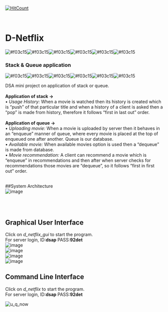</br>

[![HitCount](http://hits.dwyl.io/D-E-F-E-A-T/D-Netflix.svg)](http://hits.dwyl.io/D-E-F-E-A-T/D-Netflix)

</br>


# D-Netflix
![#f03c15](https://placehold.it/15/f03c15/000000?text=+)![#f03c15](https://placehold.it/15/f03c15/000000?text=+)![#f03c15](https://placehold.it/15/f03c15/000000?text=+)![#f03c15](https://placehold.it/15/f03c15/000000?text=+)![#f03c15](https://placehold.it/15/f03c15/000000?text=+)![#f03c15](https://placehold.it/15/f03c15/000000?text=+)
### Stack & Queue application
![#f03c15](https://placehold.it/15/f03c15/000000?text=+)![#f03c15](https://placehold.it/15/f03c15/000000?text=+)![#f03c15](https://placehold.it/15/f03c15/000000?text=+)![#f03c15](https://placehold.it/15/f03c15/000000?text=+)![#f03c15](https://placehold.it/15/f03c15/000000?text=+)![#f03c15](https://placehold.it/15/f03c15/000000?text=+)

DSA mini project on application of stack or queue.
</br></br>
**Application of stack ->**
</br>
• *Usage History:* When a movie is watched then its history is created which is “push” of that
particular title and when a history of a client is asked then a “pop” is made from history,
therefore it follows “first in last out” order.
</br></br>
**Application of queue ->**
</br>
• *Uploading movie:* When a movie is uploaded by server then it behaves in an “enqueue” manner of queue, where every movie is placed at the top of enqueued one after another. Queue is our database.
</br>
• *Available movie:* When available movies option is used then a “dequeue” is made from database.
</br>
• *Movie recommendation:* A client can recommend a movie which is “enqueue” in
recommendations and then after when server checks for recommendations those movies are
“dequeue”, so it follows “first in first out” order.
</br></br>

##System Architecture
</br>
![image](https://user-images.githubusercontent.com/41824020/55275569-16485f00-530e-11e9-844c-aad724bc3f58.png)

</br>
</br>


## Graphical User Interface
Click on *d_netflix_gui* to start the program.
</br>
For server login, ID:**dsap** PASS:**92det**
</br>
![image](https://user-images.githubusercontent.com/41824020/54884785-e7a82f80-4e9a-11e9-8131-998e494e9a58.png)
</br>
![image](https://user-images.githubusercontent.com/41824020/54884800-13c3b080-4e9b-11e9-9599-b770dd0ef3b5.png)
</br>
![image](https://user-images.githubusercontent.com/41824020/54884810-453c7c00-4e9b-11e9-8600-7107e57bffa5.png)
</br>
![image](https://user-images.githubusercontent.com/41824020/54884826-71f09380-4e9b-11e9-95c4-064276321e61.png)
</br>


## Command Line Interface
Click on *d_netflix* to start the program.
</br>
For server login, ID:**dsap** PASS:**92det**
</br>

![u_q_now](https://user-images.githubusercontent.com/41824020/54448300-643b5f80-4771-11e9-9986-e08acb4c92eb.png)
